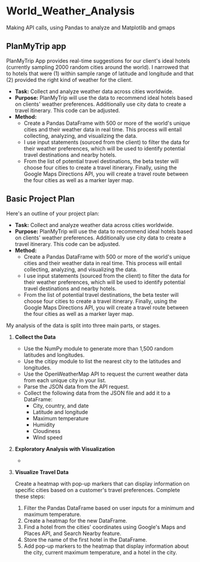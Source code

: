 # World_Weather_Analysis
Making API calls, using Pandas to analyze and Matplotlib and gmaps

## PlanMyTrip app

PlanMyTrip App provides real-time suggestions for our client's ideal hotels (currently sampling 2000 random cities around the world). I narrowed that to hotels that were (1) within sample range of latitude and longitude and that (2) provided the right kind of weather for the client.

- **Task:** Collect and analyze weather data across cities worldwide.
- **Purpose:** PlanMyTrip will use the data to recommend ideal hotels based on clients' weather preferences. Additionally use city data to create a travel itinerary. This code can be adjusted.
- **Method:** 
  - Create a Pandas DataFrame with 500 or more of the world's unique cities and their weather data in real time. This process will entail collecting, analyzing, and visualizing the data. 
  - I use input statements (sourced from the client) to filter the data for their weather preferences, which will be used to identify potential travel destinations and nearby hotels. 
  - From the list of potential travel destinations, the beta tester will choose four cities to create a travel itinerary. Finally, using the Google Maps Directions API, you will create a travel route between the four cities as well as a marker layer map.



## Basic Project Plan

Here's an outline of your project plan:

- **Task:** Collect and analyze weather data across cities worldwide.
- **Purpose:** PlanMyTrip will use the data to recommend ideal hotels based on clients' weather preferences. Additionally use city data to create a travel itinerary. This code can be adjusted.
- **Method:** 
  - Create a Pandas DataFrame with 500 or more of the world's unique cities and their weather data in real time. This process will entail collecting, analyzing, and visualizing the data. 
  - I use input statements (sourced from the client) to filter the data for their weather preferences, which will be used to identify potential travel destinations and nearby hotels. 
  - From the list of potential travel destinations, the beta tester will choose four cities to create a travel itinerary. Finally, using the Google Maps Directions API, you will create a travel route between the four cities as well as a marker layer map.

My analysis of the data is split into three main parts, or stages.

1. **Collect the Data**

   - Use the NumPy module to generate more than 1,500 random latitudes and longitudes.
   - Use the citipy module to list the nearest city to the latitudes and longitudes.
   - Use the OpenWeatherMap API to request the current weather data from each unique city in your list.
   - Parse the JSON data from the API request.
   - Collect the following data from the JSON file and add it to a DataFrame:
     - City, country, and date
     - Latitude and longitude
     - Maximum temperature
     - Humidity
     - Cloudiness
     - Wind speed

2. **Exploratory Analysis with Visualization**

   - 

3. **Visualize Travel Data**

   Create a heatmap with pop-up markers that can display information on specific cities based on a customer's travel preferences. Complete these steps:

   1. Filter the Pandas DataFrame based on user inputs for a minimum and maximum temperature.
   2. Create a heatmap for the new DataFrame.
   3. Find a hotel from the cities' coordinates using Google's Maps and Places API, and Search Nearby feature.
   4. Store the name of the first hotel in the DataFrame.
   5. Add pop-up markers to the heatmap that display information about the city, current maximum temperature, and a hotel in the city.

